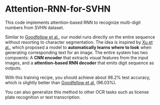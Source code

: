 # Attention-RNN-for-SVHN

This code implements attention-based RNN to recognize multi-digit numbers from SVHN dataset.

Similar to [Goodfellow et al.](http://arxiv.org/pdf/1312.6082.pdf), our model runs directly on the entire sequence without resorting to character segmentation.
The idea is inspired by [Xu et al.](https://arxiv.org/pdf/1502.03044.pdf), which proposed a model to **automatically learns where to look** when generating corresponding text for an image.
The entire system has two compoents: A **CNN encoder** that extracts visual features from the input images, and a **attention-based RNN decoder** that emits digit sequence as outputs.

With this training recipe, you should achieve about 96.2% test accuracy, which is slightly better than [Goodfellow et al.](http://arxiv.org/pdf/1312.6082.pdf) (96.03%).

You can also generalize this method to other OCR tasks such as license plate recognition or text transcription.